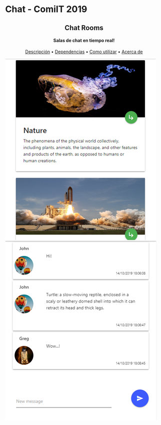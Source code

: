 # Chat - ComiIT 2019

<h2 align="center">Chat Rooms</h2>
<h4 align="center">Salas de chat en tiempo real!</h4>

<p align="center">
  <a href="#descripcion">Descripción</a> •
  <a href="#dependencias">Dependencias</a> •
  <a href="#como-utilizar">Como utilizar</a> •
  <a href="#acerca-de">Acerca de</a>
</p>

<a href="#!"><img src="https://github.com/P-Jonathan/Chat/blob/master/src/uploads/default/example-3.PNG"></a>
<a href="#!"><img src="https://github.com/P-Jonathan/Chat/blob/master/src/uploads/default/example-4.PNG"></a>

